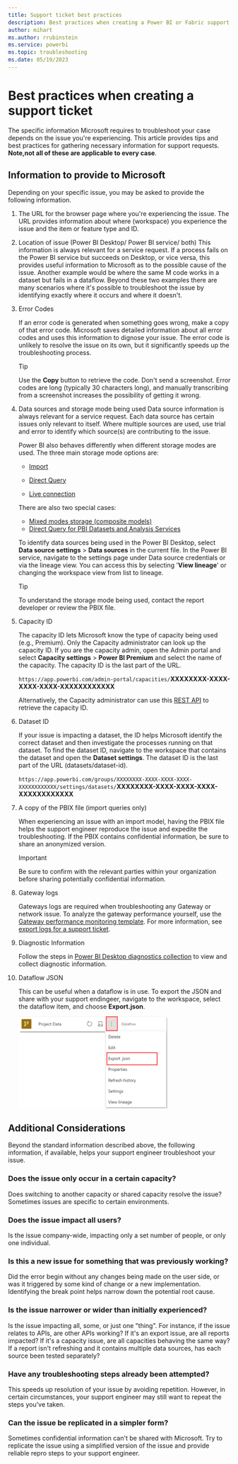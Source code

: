 ```yaml
---
title: Support ticket best practices
description: Best practices when creating a Power BI or Fabric support ticket 
author: mihart
ms.author: rrubinstein
ms.service: powerbi
ms.topic: troubleshooting
ms.date: 05/19/2023
---
```


# Best practices when creating a support ticket

The specific information Microsoft requires to troubleshoot your case depends on the issue you're experiencing. This article provides tips and best practices for gathering necessary information for support requests. **Note,not all of these are applicable to every case**.  

## Information to provide to Microsoft

Depending on your specific issue, you may be asked to provide the following information.

1. The URL for the browser page where you're experiencing the issue.
    The URL provides information about where (workspace) you experience the issue and the item or feature type and ID.

2. Location of issue (Power BI Desktop/ Power BI service/ both)
    This information is always relevant for a service request. If a process fails on the Power BI service but succeeds on Desktop, or vice versa, this provides useful information to Microsoft as to the possible cause of the issue. Another example would be where the same M code works in a dataset but fails in a dataflow. Beyond these two examples there are many scenarios where it's possible to troubleshoot the issue by identifying exactly where it occurs and where it doesn't.

3. Error Codes

    If an error code is generated when something goes wrong, make a copy of that error code. Microsoft saves detailed information about all error codes and uses this information to dignose your issue. The error code is unlikely to resolve the issue on its own, but it significantly speeds up the troubleshooting process.

    > [!Tip]
    > Use the **Copy** button to retrieve the code. Don't send a screenshot. Error codes are long (typically 30 characters long), and manually transcribing from a screenshot increases the possibility of getting it wrong.  

4. Data sources and storage mode being used
    Data source information is always relevant for a service request. Each data source has certain issues only relevant to itself. Where multiple sources are used, use trial and error to identify which source(s) are contributing to the issue. 
    
    Power BI also behaves differently when different storage modes are used. The three main storage mode options are:

    -   [Import](../connect-data/service-dataset-modes-understand.md#import-mode)

    -   [Direct Query](../connect-data/service-dataset-modes-understand.md#directquery-mode)

    -   [Live connection](../connect-data/service-live-connect-dq-datasets.md)

    There are also two special cases:

    - [Mixed modes storage (composite models)](../transform-model/desktop-composite-models.md)
    - [Direct Query for PBI Datasets and Analysis Services](../connect-data/desktop-directquery-datasets-azure-analysis-services.md)

    To identify data sources being used in the Power BI Desktop, select **Data source settings** > **Data sources** in the current file. In the Power BI service, navigate to the settings page under Data source credentials or via the lineage view. You can access this by selecting '**View lineage**' or changing the workspace view from list to lineage. 


   > [!Tip]
   >To understand the storage mode being used, contact the report developer or review the PBIX file.

5. Capacity ID

     The capacity ID lets Microsoft know the type of capacity being used (e.g., Premium). Only the Capacity administrator can look up the capacity ID. If you are the capacity admin, open the Admin portal and select **Capacity settings** > **Power BI Premium** and select the name of the capacity. The capacity ID is the last part of the URL. 

    `https://app.powerbi.com/admin-portal/capacities/`**XXXXXXXX-XXXX-XXXX-XXXX-XXXXXXXXXXXX**

    Alternatively, the Capacity administrator can use this [REST API](/rest/api/power-bi/capacities/get-capacities.md) to retrieve the capacity ID. 

6. Dataset ID

    If your issue is impacting a dataset, the ID helps Microsoft identify the correct dataset and then investigate the processes running on that dataset. To find the dataset ID, navigate to the workspace that contains the dataset and open the **Dataset settings**. The dataset ID is the last part of the URL (datasets/dataset-id).

    `https://app.powerbi.com/groups/XXXXXXXX-XXXX-XXXX-XXXX-XXXXXXXXXXXX/settings/datasets/`**XXXXXXXX-XXXX-XXXX-XXXX-XXXXXXXXXXXX**


7. A copy of the PBIX file (import queries only)

    When experiencing an issue with an import model, having the PBIX file helps the support engineer reproduce the issue and expedite the troubleshooting. If the PBIX contains confidential information, be sure to share an anonymized version. 

    > [!IMPORTANT]
    > Be sure to confirm with the relevant parties within your organization before sharing potentially confidential information.

8. Gateway logs

    Gateways logs are required when troubleshooting any Gateway or network issue. To analyze the gateway performance yourself, use the [Gateway performance monitoring template](/data-integration/gateway/service-gateway-performance.md). For more information, see [export logs for a support ticket](../connect-data/service-gateway-onprem-tshoot.md#export-logs-for-a-support-ticket).

9. Diagnostic Information

    Follow the steps in [Power BI Desktop diagnostics collection](../fundamentals/desktop-diagnostics.md) to view and collect diagnostic information. 

10. Dataflow JSON

    This can be useful when a dataflow is in use. To export the JSON and share with your support endingeer, navigate to the workspace, select the dataflow item, and choose **Export.json**.

    ![export json](media/service-support-options/export-json.png)

## Additional Considerations

Beyond the standard information described above, the following information, if available, helps your support engineer troubleshoot your issue.  

### Does the issue only occur in a certain capacity?

Does switching to another capacity or shared capacity resolve the issue? Sometimes issues are specific to certain environments.

### Does the issue impact all users?

Is the issue company-wide, impacting only a set number of people, or only one individual.  

### Is this a new issue for something that was previously working?

Did the error begin without any changes being made on the user side, or was it triggered by some kind of change or a new implementation. Identifying the break point helps narrow down the potential root cause.

### Is the issue narrower or wider than initially experienced?

Is the issue impacting all, some, or just one "thing". For instance, if the issue relates to APIs, are other APIs working? If it's an export issue, are all reports impacted? If it's a capacity issue, are all capacities behaving the same way? If a report isn't refreshing and it contains multiple data sources, has each source been tested separately? 

### Have any troubleshooting steps already been attempted?

This speeds up resolution of your issue by avoiding repetition. However, in certain circumstances, your support engineer may still want to repeat the steps you've taken.

### Can the issue be replicated in a simpler form?

Sometimes confidential information can't be shared with Microsoft. Try to replicate the issue using a simplified version of the issue and provide reliable repro steps to your support engineer.


